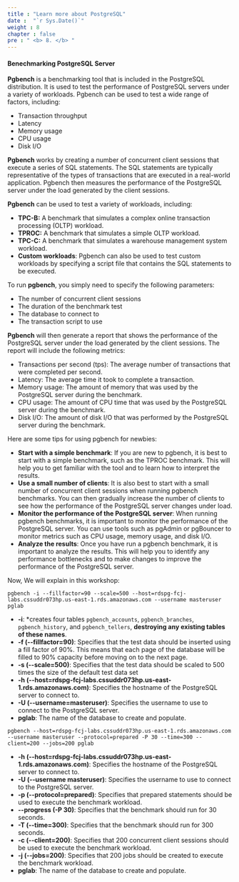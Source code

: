 ```yaml
---
title : "Learn more about PostgreSQL"
date :  "`r Sys.Date()`" 
weight : 8
chapter : false
pre : " <b> 8. </b> "
---
```


#### Benechmarking PostgreSQL Server
**Pgbench** is a benchmarking tool that is included in the PostgreSQL distribution. It is used to test the performance of PostgreSQL servers under a variety of workloads. Pgbench can be used to test a wide range of factors, including:

- Transaction throughput
- Latency
- Memory usage
- CPU usage
- Disk I/O


**Pgbench** works by creating a number of concurrent client sessions that execute a series of SQL statements. The SQL statements are typically representative of the types of transactions that are executed in a real-world application. Pgbench then measures the performance of the PostgreSQL server under the load generated by the client sessions.

**Pgbench** can be used to test a variety of workloads, including:

- **TPC-B:** A benchmark that simulates a complex online transaction processing (OLTP) workload.
- **TPROC:** A benchmark that simulates a simple OLTP workload.
- **TPC-C:** A benchmark that simulates a warehouse management system workload.
- **Custom workloads**: Pgbench can also be used to test custom workloads by specifying a script file that contains the SQL statements to be executed.

To run **pgbench**, you simply need to specify the following parameters:

- The number of concurrent client sessions
- The duration of the benchmark test
- The database to connect to
- The transaction script to use

**Pgbench** will then generate a report that shows the performance of the PostgreSQL server under the load generated by the client sessions.
The report will include the following metrics:
- Transactions per second (tps): The average number of transactions that were completed per second.
- Latency: The average time it took to complete a transaction.
- Memory usage: The amount of memory that was used by the PostgreSQL server during the benchmark.
- CPU usage: The amount of CPU time that was used by the PostgreSQL server during the benchmark.
- Disk I/O: The amount of disk I/O that was performed by the PostgreSQL server during the benchmark.

Here are some tips for using pgbench for newbies:

- **Start with a simple benchmark**: If you are new to pgbench, it is best to start with a simple benchmark, such as the TPROC benchmark. This will help you to get familiar with the tool and to learn how to interpret the results.
- **Use a small number of clients**: It is also best to start with a small number of concurrent client sessions when running pgbench benchmarks. You can then gradually increase the number of clients to see how the performance of the PostgreSQL server changes under load.
- **Monitor the performance of the PostgreSQL server**: When running pgbench benchmarks, it is important to monitor the performance of the PostgreSQL server. You can use tools such as pgAdmin or pgBouncer to monitor metrics such as CPU usage, memory usage, and disk I/O.
- **Analyze the results**: Once you have run a pgbench benchmark, it is important to analyze the results. This will help you to identify any performance bottlenecks and to make changes to improve the performance of the PostgreSQL server.

Now, We will explain in this workshop:
```
pgbench -i --fillfactor=90 --scale=500 --host=rdspg-fcj-labs.cssuddr073hp.us-east-1.rds.amazonaws.com --username masteruser pglab
```
- **-i**: *creates four tables `pgbench_accounts`, `pgbench_branches`, `pgbench_history`, and `pgbench_tellers`, **destroying any existing tables of these names**. 
- **-f (--fillfactor=90)**: Specifies that the test data should be inserted using a fill factor of 90%. This means that each page of the database will be filled to 90% capacity before moving on to the next page.
- **-s (--scale=500)**: Specifies that the test data should be scaled to 500 times the size of the default test data set
- **-h (--host=rdspg-fcj-labs.cssuddr073hp.us-east-1.rds.amazonaws.com)**: Specifies the hostname of the PostgreSQL server to connect to.
- **-U (--username=masteruser)**: Specifies the username to use to connect to the PostgreSQL server.
- **pglab**: The name of the database to create and populate.


```
pgbench --host=rdspg-fcj-labs.cssuddr073hp.us-east-1.rds.amazonaws.com --username masteruser --protocol=prepared -P 30 --time=300 --client=200 --jobs=200 pglab
```

- **-h (--host=rdspg-fcj-labs.cssuddr073hp.us-east-1.rds.amazonaws.com)**: Specifies the hostname of the PostgreSQL server to connect to.
- **-U (--username masteruser)**: Specifies the username to use to connect to the PostgreSQL server.
- **-p (--protocol=prepared)**: Specifies that prepared statements should be used to execute the benchmark workload.
- **--progress (-P 30)**: Specifies that the benchmark should run for 30 seconds.
- **-T (--time=300)**: Specifies that the benchmark should run for 300 seconds.
- **-c (--client=200)**: Specifies that 200 concurrent client sessions should be used to execute the benchmark workload.
- **-j (--jobs=200)**: Specifies that 200 jobs should be created to execute the benchmark workload.
- **pglab**: The name of the database to create and populate.